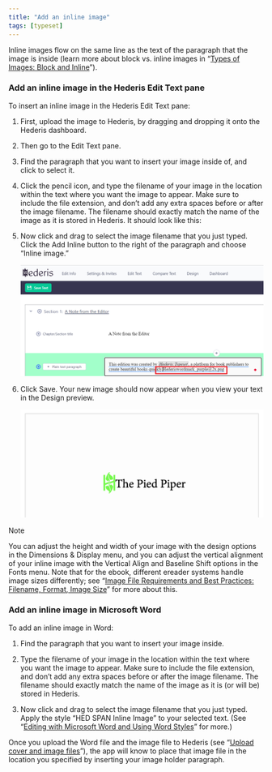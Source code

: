 ```yaml
---
title: "Add an inline image"
tags: [typeset]
---
```

 
<html><body><section data-type="chapter" class="hsecchapter" data-hederis-type="hsecchapter" id="add-an-inline-image" data-pi-attrs="id: add-an-inline-image; data-tags: typeset;" role="doc-chapter" data-tags="typeset" data-author-name=" " data-book-title=" " title="Add an inline image"><p class="hblkp" data-hederis-type="hblkp" id="pUm9aTMcQ">Inline images flow on the same line as the text of the paragraph that the image is inside (learn more about block vs. inline images in &#8220;<a href="{% link _docs/block-and-inline-images.md %}" class="hspana" data-hederis-type="hspana" id="p3VLFefvR">Types of Images: Block and Inline</a>&#8221;). </p><section class="hwprsubsection" data-hederis-type="hwprsubsection" id="p4UQUnbBG" data-type="subsection" title="Add an inline image in the Hederis Edit Text pane"><h1 data-hederis-type="hblktitle" class="hblktitle" id="p8bGNNKaC">Add an inline image in the Hederis Edit Text pane</h1><p class="hblkp" data-hederis-type="hblkp" id="pC88Jutk3">To insert an inline image in the Hederis Edit Text pane:</p><ol class="hwprnumlist" data-hederis-type="hwprnumlist" id="pxB7MCOcq"><li class="hblkoli" data-hederis-type="hblkoli" id="liMRgT52e6"><p class="hblkoli" data-hederis-type="hblklip" id="p0jTYHahQ">First, upload the image to Hederis, by dragging and dropping it onto the Hederis dashboard.</p></li><li class="hblkoli" data-hederis-type="hblkoli" id="liIvc4RRTO"><p class="hblkoli" data-hederis-type="hblklip" id="pvSw7oiFq">Then go to the Edit Text pane.</p></li><li class="hblkoli" data-hederis-type="hblkoli" id="lidf8EReF7"><p class="hblkoli" data-hederis-type="hblklip" id="p22OlYfoA">Find the paragraph that you want to insert your image inside of, and click to select it.</p></li><li class="hblkoli" data-hederis-type="hblkoli" id="liaelGa0o1"><p class="hblkoli" data-hederis-type="hblklip" id="p2VUkFlLW">Click the pencil icon, and type the filename of your image in the location within the text where you want the image to appear. Make sure to include the file extension, and don&#8217;t add any extra spaces before or after the image filename. The filename should exactly match the name of the image as it is stored in Hederis. It should look like this:</p></li><li class="hblkoli" data-hederis-type="hblkoli" id="liuT2lpx7A"><p class="hblkoli" data-hederis-type="hblklip" id="p2f2wOzFT">Now click and drag to select the image filename that you just typed. Click the Add Inline button to the right of the paragraph and choose &#8220;Inline image.&#8221;</p><img data-hederis-type="hblkimg" class="hblkimg" id="pozfsPRxy" src="/images/inlineimg1.png" data-img-src="/images/inlineimg1.png"/></li><li class="hblkoli" data-hederis-type="hblkoli" id="liSEGVLvCI"><p class="hblkoli" data-hederis-type="hblklip" id="pZI5vnrNF">Click Save. Your new image should now appear when you view your text in the Design preview.</p><img data-hederis-type="hblkimg" class="hblkimg" id="ptyKVpWK8" src="/images/inlineimg2.png" data-img-src="/images/inlineimg2.png"/></li></ol></section><div class="hwprbox box" data-hederis-type="hwprbox" id="pBS11ih7j" data-type="sidebar"><p class="hblktype" data-hederis-type="hblktype" id="psa2MjSEs">Note</p><p class="hblkp" data-hederis-type="hblkp" id="pKSNWXkTC">You can adjust the height and width of your image with the design options in the Dimensions &amp; Display menu, and you can adjust the vertical alignment of your inline image with the Vertical Align and Baseline Shift options in the Fonts menu. Note that for the ebook, different ereader systems handle image sizes differently; see &#8220;<a href="{% link _docs/image_best_practices.md %}" class="hspana" data-hederis-type="hspana" id="pNH8uG92n">Image File Requirements and Best Practices: Filename, Format, Image Size</a>&#8221; for more about this.</p></div><section class="hwprsubsection" data-hederis-type="hwprsubsection" id="p3ccXyTsR" data-type="subsection" title="Add an inline image in Microsoft Word"><h1 data-hederis-type="hblktitle" class="hblktitle" id="pQcoKxljJ">Add an inline image in Microsoft Word</h1><p class="hblkp" data-hederis-type="hblkp" id="p3bzcO4PR">To add an inline image in Word:</p><ol class="hwprnumlist" data-hederis-type="hwprnumlist" id="ppE44yMiO"><li class="hblkoli" data-hederis-type="hblkoli" id="liKKS2pT1w"><p class="hblkoli" data-hederis-type="hblklip" id="pcwPqWq1d">Find the paragraph that you want to insert your image inside.</p></li><li class="hblkoli" data-hederis-type="hblkoli" id="liSPoSc05J"><p class="hblkoli" data-hederis-type="hblklip" id="plQV1FhTk">Type the filename of your image in the location within the text where you want the image to appear. Make sure to include the file extension, and don&#8217;t add any extra spaces before or after the image filename. The filename should exactly match the name of the image as it is (or will be) stored in Hederis.</p></li><li class="hblkoli" data-hederis-type="hblkoli" id="liXzD9tc6k"><p class="hblkoli" data-hederis-type="hblklip" id="ppJwqP1KS">Now click and drag to select the image filename that you just typed. Apply the style &#8220;HED SPAN Inline Image&#8221; to your selected text. (See &#8220;<a href="{% link _docs/fine-tune-styles.md %}" class="hspana" data-hederis-type="hspana" id="p6cJE8RLY">Editing with Microsoft Word and Using Word Styles</a>&#8221; for more.)</p></li></ol><p class="hblkp" data-hederis-type="hblkp" id="pqXnoFrKW">Once you upload the Word file and the image file to Hederis (see &#8220;<a href="{% link _docs/upload-a-cover.md %}" class="hspana" data-hederis-type="hspana" id="p0JmToDyY">Upload cover and image files</a>&#8221;), the app will know to place that image file in the location you specified by inserting your image holder paragraph.</p></section></section></body></html>
